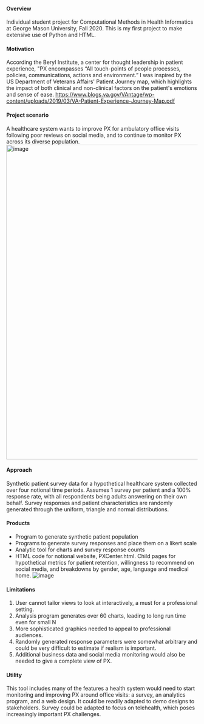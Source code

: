 #### Overview
Individual student project for Computational Methods in Health Informatics at George Mason University, Fall 2020. This is my first project to make extensive use of Python and HTML.

#### Motivation
According the Beryl Institute, a center for thought leadership in patient experience, "PX encompasses “All touch-points of people processes, policies, communications, actions and environment.” I was inspired by the US Department of Veterans Affairs' Patient Journey map, which highlights the impact of both clinical and non-clinical factors on the patient's emotions and sense of ease.
https://www.blogs.va.gov/VAntage/wp-content/uploads/2019/03/VA-Patient-Experience-Journey-Map.pdf

#### Project scenario
A healthcare system wants to improve PX for ambulatory office visits following poor reviews on social media, and to continue to monitor PX across its diverse population.
<img width="828" alt="image" src="https://user-images.githubusercontent.com/77211862/118364211-89040b00-b565-11eb-8335-f4728df6f428.png">

#### Approach
Synthetic patient survey data for a hypothetical healthcare system collected over four notional time periods.  Assumes 1 survey per patient and a 100% response rate, with all respondents being adults answering on their own behalf.  Survey responses and patient characteristics are randomly generated through the uniform, triangle and normal distributions. 

#### Products 
- Program to generate synthetic patient population 
- Programs to generate survey responses and place them on a likert scale
- Analytic tool for charts and survey response counts
- HTML code for notional website, PXCenter.html. Child pages for hypothetical metrics for patient retention, willingness to recommend on social media, and breakdowns by gender, age, language and medical home.
![image](https://user-images.githubusercontent.com/77211862/118365119-67a51e00-b569-11eb-9729-4c0a49b239ad.png)

#### Limitations
1. User cannot tailor views to look at interactively, a must for a professional setting.
2. Analysis program generates over 60 charts, leading to long run time even for small N
3. More sophisticated graphics needed to appeal to professional audiences.
4. Randomly generated response parameters were somewhat arbitrary and could be very difficult to estimate if realism is important.
5. Additional business data and social media monitoring would also be needed to give a complete view of PX.

#### Utility
This tool includes many of the features a health system would need to start monitoring and improving PX around office visits:  a survey, an analytics program, and a web design. It could be readily adapted to demo designs to stakeholders.  Survey could be adapted to focus on telehealth, which poses increasingly important PX challenges.  

